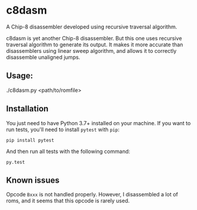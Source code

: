 # c8dasm
A Chip-8 disassembler developed using recursive traversal algorithm.

c8dasm is yet another Chip-8 disassembler. But this one uses recursive traversal algorithm to generate its output.
It makes it more accurate than disassemblers using linear sweep algorithm, and allows it to correctly disassemble unaligned jumps.

## Usage:

./c8dasm.py <path/to/romfile>

## Installation

You just need to have Python 3.7+ installed on your machine. If you want to run tests, you'll need to install `pytest` with `pip`:

`pip install pytest`

And then run all tests with the following command:

`py.test`

## Known issues

Opcode `Bxxx` is not handled properly. However, I disassembled a lot of roms, and it seems that this opcode is rarely used.
